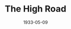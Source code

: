 ---
title: The High Road
date: 1933-05-09
closing_date:
layout: productions
playbill:
Theatre: Theatre Jacksonville
cast:
- Lord Teylesmore: Charles Luckie
- Duke of Warrington: E.S. Beauchamp-Nobbs
- Lady Minster: Elizabeth Mizelle
- Lord Crayle: Isaac Peiser
- Morton: J. Pable Delgado
- Ernest: Jack Richards
- James Hilary: John H. Pratt
- Sir Reginald Whelby: Leon Bailey
- Lady Trench: Louise Twitty
- Alex: Nell Killinger
- Elsie Hilary: Sara Clark Kelly
crew:
- Director: Charles F. Hopkins, Jr.
- Props:
  - Gladys Barrs
  - Leon Bailey
- Scenery: Ronald Kennard
understudies:
orchestra:
external_links:
---
